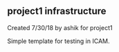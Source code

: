 ## project1 infrastructure

Created 7/30/18 by ashik for project1


Simple template for testing in ICAM.

